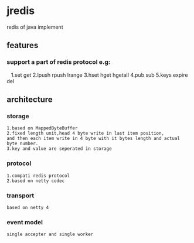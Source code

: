 # jredis
redis of java implement

## features
### support a part of redis protocol e.g:
    1.set get
    2.lpush rpush lrange
    3.hset hget hgetall
    4.pub sub
    5.keys expire del
    
## architecture
### storage
    1.based on MappedByteBuffer
    2.fixed length unit,head 4 byte write in last item position,
    and then each item write in 4 byte with it bytes length and actual byte number.
    3.key and value are seperated in storage
### protocol
    1.compati redis protocol 
    2.based on netty codec
### transport
    based on netty 4
### event model
    single accepter and single worker
